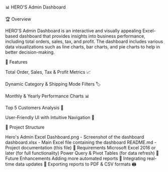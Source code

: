 📊 HERO'S Admin Dashboard

🏆 Overview

HERO'S Admin Dashboard is an interactive and visually appealing Excel-based dashboard that provides insights into business performance, including total orders, sales, tax, and profit. The dashboard includes various data visualizations such as line charts, bar charts, and pie charts to help in better decision-making.


🚀 Features

Total Order, Sales, Tax & Profit Metrics 📈

Dynamic Category & Shipping Mode Filters 🏷️

Monthly & Yearly Performance Charts 📊

Top 5 Customers Analysis 🏅

User-Friendly UI with Intuitive Navigation 🎨


📂 Project Structure

Hero's Admin Excel Dashboard.png - Screenshot of the dashboard
dashboard.xlsx - Main Excel file containing the dashboard
README.md - Project documentation (this file)
📝 Requirements
Microsoft Excel 2016 or later (for full functionality)
Power Query & Pivot Tables (for data refresh)
🎯 Future Enhancements
Adding more automated reports 📜
Integrating real-time data updates 🔄
Exporting reports to PDF & CSV formats 🖨️

